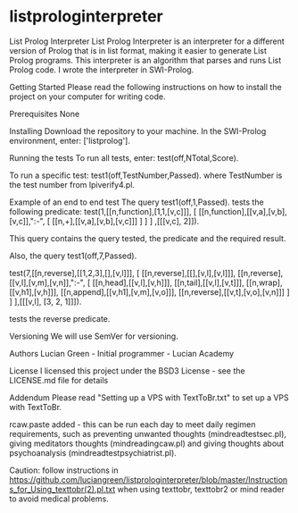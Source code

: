 # listprologinterpreter
List Prolog Interpreter
List Prolog Interpreter is an interpreter for a different version of Prolog that is in list format, making it easier to generate List Prolog programs. This interpreter is an algorithm that parses and runs List Prolog code. I wrote the interpreter in SWI-Prolog.

Getting Started
Please read the following instructions on how to install the project on your computer for writing code.

Prerequisites
None

Installing
Download the repository to your machine.
In the SWI-Prolog environment, enter:
['listprolog'].    

Running the tests
To run all tests, enter:
test(off,NTotal,Score).

To run a specific test:
test1(off,TestNumber,Passed).
where TestNumber is the test number from lpiverify4.pl.

Example of an end to end test
The query test1(off,1,Passed).
tests the following predicate:
test(1,[[n,function],[1,1,[v,c]]],
[
        [[n,function],[[v,a],[v,b],[v,c]],":-",
        [
                [[n,+],[[v,a],[v,b],[v,c]]]
        ]
        ]
]
,[[[v,c], 2]]).

This query contains the query tested, the predicate and the required result.

Also, the query test1(off,7,Passed).

test(7,[[n,reverse],[[1,2,3],[],[v,l]]],
[
        [[n,reverse],[[],[v,l],[v,l]]],
        [[n,reverse],[[v,l],[v,m],[v,n]],":-",
        [       [[n,head],[[v,l],[v,h]]],
                [[n,tail],[[v,l],[v,t]]],
                [[n,wrap],[[v,h1],[v,h]]],
                [[n,append],[[v,h1],[v,m],[v,o]]],
                [[n,reverse],[[v,t],[v,o],[v,n]]]
        ]
        ]
],[[[v,l], [3, 2, 1]]]).

tests the reverse predicate.

Versioning
We will use SemVer for versioning.

Authors
Lucian Green - Initial programmer - Lucian Academy

License
I licensed this project under the BSD3 License - see the LICENSE.md file for details

Addendum
Please read "Setting up a VPS with TextToBr.txt" to set up a VPS with TextToBr.

rcaw.paste added - this can be run each day to meet daily regimen requirements, such as preventing unwanted thoughts (mindreadtestsec.pl), giving meditators thoughts (mindreadingcaw.pl) and giving thoughts about psychoanalysis (mindreadtestpsychiatrist.pl).

Caution: follow instructions in https://github.com/luciangreen/listprologinterpreter/blob/master/Instructions_for_Using_texttobr(2).pl.txt when using texttobr, texttobr2 or mind reader to avoid medical problems.
